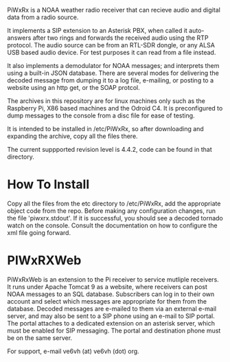PiWxRx is a NOAA weather radio receiver that can recieve audio and digital data from a radio source.

It implements a SIP extension to an Asterisk PBX, when called it auto-answers after two rings
and forwards the received audio using the RTP protocol. The audio source can be from an RTL-SDR dongle, or any ALSA
USB based audio device. For test purposes it can read from a file instead.

It also implements a demodulator for NOAA messages; and interprets them using a built-in JSON database. There
are several modes for delivering the decoded message from dumping it to a log file, e-mailing, or posting to a 
website  using an http get, or the SOAP protcol.

The archives in this repository are for linux machines only such as the Raspberry Pi, X86 based machines and the Odroid C4. It
is preconfigured to dump messages to the console from a disc file for ease of testing.

It is intended to be installed in /etc/PiWxRx, so after downloading and expanding the archive, copy all the files there.

The current suppported revision level is 4.4.2, code can be found in that directory.

How To Install
==============
Copy all the files from the etc directory to /etc/PiWxRx, add the appropriate object code from the repo. Before making
any configuration changes, run the file 'piwxrx.stdout'. If it is successful, you should see a decoded tornado watch
on the console. Consult the documentation on how to configure the xml file going forward.

PIWxRXWeb
=========
PiWxRxWeb is an extension to the Pi receiver to service mutliple receivers. It runs under Apache Tomcat 9 as a website,
where receivers can post NOAA messages to an SQL database. Subscribers can log in to their own account and select which
messages are appropriate for them from the database. Decoded messages are e-mailed to them via an external e-mail server,
and may also be sent to a SIP phone using an e-mail to SIP portal. The portal attaches to a dedicated extension on an
asterisk server, which must be enabled for SIP messaging. The portal and destination phone must be on the same server.

For support, e-mail ve6vh (at) ve6vh (dot) org.
